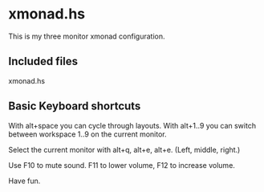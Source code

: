 
xmonad.hs
=========

This is my three monitor xmonad configuration.


Included files
--------------

xmonad.hs


Basic Keyboard shortcuts
------------------------

With alt+space you can cycle through layouts.
With alt+1..9 you can switch between workspace 1..9 on the current monitor.

Select the current monitor with alt+q, alt+e, alt+e. (Left, middle, right.)

Use F10 to mute sound. F11 to lower volume, F12 to increase volume.

Have fun.


